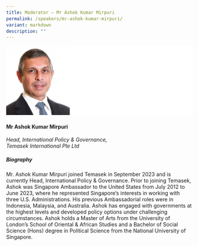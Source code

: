 ```yaml
---
title: Moderator – Mr Ashok Kumar Mirpuri
permalink: /speakers/mr-ashok-kumar-mirpuri/
variant: markdown
description: ""
---
```

![](/images/2025%20speakers/Ashok_MIRPURI.png)
#### **Mr Ashok Kumar Mirpuri**

*Head, International Policy &amp; Governance, <br>Temasek International Pte Ltd*

##### **Biography**
Mr. Ashok Kumar Mirpuri joined Temasek in September 2023 and is currently Head, International Policy &amp; Governance. Prior to joining Temasek, Ashok was Singapore Ambassador to the United States from July 2012 to June 2023, where he represented Singapore’s interests in working with three U.S. Administrations. His previous Ambassadorial roles were in Indonesia, Malaysia, and Australia. Ashok has engaged with governments at the highest levels and developed policy options under challenging circumstances. Ashok holds a Master of Arts from the University of London’s School of Oriental &amp; African Studies and a Bachelor of Social Science (Hons) degree in Political Science from the National University of Singapore.